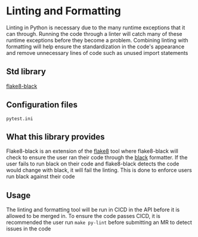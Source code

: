 # Linting and Formatting
Linting in Python is necessary due to the many runtime exceptions that it can through. Running the code through a linter will catch many of these runtime exceptions before they become a problem. Combining linting with formatting will help ensure the standardization in the code's appearance and remove unnecessary lines of code such as unused import statements

## Std library
[flake8-black](https://github.com/peterjc/flake8-black)

## Configuration files
`pytest.ini`
## What this library provides
Flake8-black is an extension of the [flake8](https://gitlab.com/pycqa/flake8) tool where flake8-black will check to ensure the user ran their code through the [black](https://github.com/psf/black) formatter. If the user fails to run black on their code and flake8-black detects the code would change with black, it will fail the linting. This is done to enforce users run black against their code

## Usage
The linting and formatting tool will be run in CICD in the API before it is allowed to be merged in. To ensure the code passes CICD, it is recommended the user run `make py-lint` before submitting an MR to detect issues in the code
